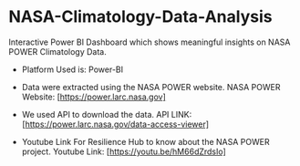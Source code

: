 # NASA-Climatology-Data-Analysis
Interactive Power BI Dashboard which shows meaningful insights on NASA POWER Climatology Data.

* Platform Used is: Power-BI
  
* Data were extracted using the NASA POWER website.
  NASA POWER Website: [https://power.larc.nasa.gov]

* We used API to download the data.
  API LINK: [https://power.larc.nasa.gov/data-access-viewer]

* Youtube Link For Resilience Hub to know about the NASA POWER project.
  Youtube Link: [https://youtu.be/hM66dZrdsIo]
  
  

